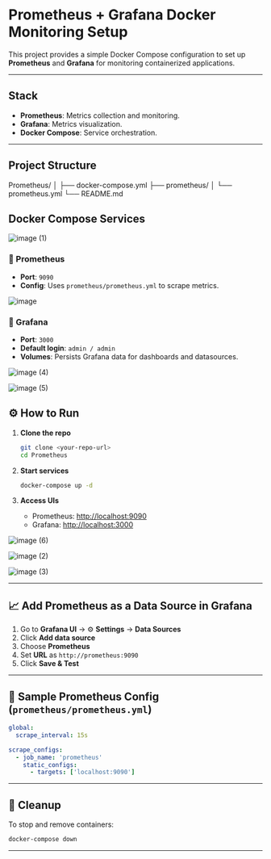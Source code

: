 # Prometheus + Grafana Docker Monitoring Setup

This project provides a simple Docker Compose configuration to set up **Prometheus** and **Grafana** for monitoring containerized applications.

---

## Stack

- **Prometheus**: Metrics collection and monitoring.
- **Grafana**: Metrics visualization.
- **Docker Compose**: Service orchestration.

---

## Project Structure

Prometheus/
│
├── docker-compose.yml
├── prometheus/
│   └── prometheus.yml
└── README.md

## Docker Compose Services

![image (1)](https://github.com/user-attachments/assets/893721e0-b037-4e0f-8af3-b53d61c61d30)


### 🔹 Prometheus
- **Port**: `9090`
- **Config**: Uses `prometheus/prometheus.yml` to scrape metrics.

![image](https://github.com/user-attachments/assets/a6faf664-56f3-44f7-af36-b960f03ab5b7)


### 🔹 Grafana
- **Port**: `3000`
- **Default login**: `admin / admin`
- **Volumes**: Persists Grafana data for dashboards and datasources.

![image (4)](https://github.com/user-attachments/assets/3551cadf-bd3a-4141-ae0d-abc59112ff69)


![image (5)](https://github.com/user-attachments/assets/1f0ac382-1cff-40c7-968b-69c94fd39b1a)


## ⚙️ How to Run

1. **Clone the repo**  
   ```bash
   git clone <your-repo-url>
   cd Prometheus

2. **Start services**

   ```bash
   docker-compose up -d
   ```

3. **Access UIs**

   * Prometheus: [http://localhost:9090](http://localhost:9090)
   * Grafana: [http://localhost:3000](http://localhost:3000)

![image (6)](https://github.com/user-attachments/assets/88e9d462-e9f3-4318-a379-0f4985accb19)

![image (2)](https://github.com/user-attachments/assets/72e42ddd-af9c-4c5e-9b56-c6972dbe4211)

![image (3)](https://github.com/user-attachments/assets/012c9f91-fdab-4338-8d03-1d75fdc519f2)


---

## 📈 Add Prometheus as a Data Source in Grafana

1. Go to **Grafana UI** → ⚙️ **Settings** → **Data Sources**
2. Click **Add data source**
3. Choose **Prometheus**
4. Set **URL** as `http://prometheus:9090`
5. Click **Save & Test**

---

## 🧪 Sample Prometheus Config (`prometheus/prometheus.yml`)

```yaml
global:
  scrape_interval: 15s

scrape_configs:
  - job_name: 'prometheus'
    static_configs:
      - targets: ['localhost:9090']
```

---

## 🧹 Cleanup

To stop and remove containers:

```bash
docker-compose down
```

---
